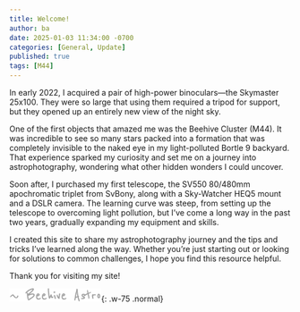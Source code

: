 ```yaml
---
title: Welcome!
author: ba
date: 2025-01-03 11:34:00 -0700
categories: [General, Update]
published: true
tags: [M44]
---
```


In early 2022, I acquired a pair of high-power binoculars—the Skymaster 25x100. They were so large that using them required a tripod for support, but they opened up an entirely new view of the night sky.

One of the first objects that amazed me was the Beehive Cluster (M44). It was incredible to see so many stars packed into a formation that was completely invisible to the naked eye in my light-polluted Bortle 9 backyard. That experience sparked my curiosity and set me on a journey into astrophotography, wondering what other hidden wonders I could uncover.

Soon after, I purchased my first telescope, the SV550 80/480mm apochromatic triplet from SvBony, along with a Sky-Watcher HEQ5 mount and a DSLR camera. The learning curve was steep, from setting up the telescope to overcoming light pollution, but I’ve come a long way in the past two years, gradually expanding my equipment and skills.

I created this site to share my astrophotography journey and the tips and tricks I’ve learned along the way. Whether you’re just starting out or looking for solutions to common challenges, I hope you find this resource helpful.

Thank you for visiting my site!

![](images/ba_signature_light.png){: .w-75 .normal}